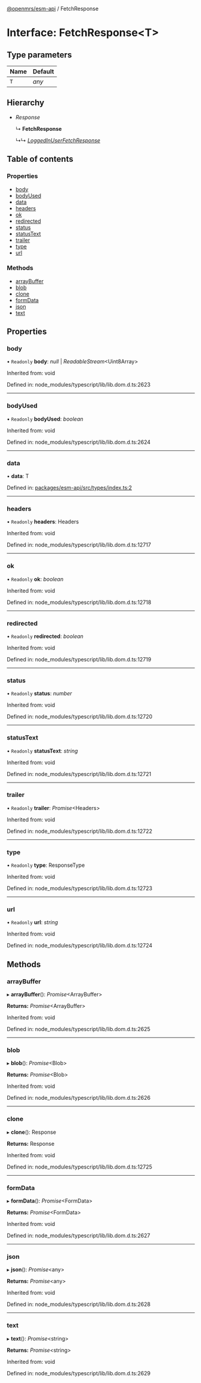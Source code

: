 [@openmrs/esm-api](../API.md) / FetchResponse

# Interface: FetchResponse<T\>

## Type parameters

Name | Default |
:------ | :------ |
`T` | *any* |

## Hierarchy

* *Response*

  ↳ **FetchResponse**

  ↳↳ [*LoggedInUserFetchResponse*](loggedinuserfetchresponse.md)

## Table of contents

### Properties

- [body](fetchresponse.md#body)
- [bodyUsed](fetchresponse.md#bodyused)
- [data](fetchresponse.md#data)
- [headers](fetchresponse.md#headers)
- [ok](fetchresponse.md#ok)
- [redirected](fetchresponse.md#redirected)
- [status](fetchresponse.md#status)
- [statusText](fetchresponse.md#statustext)
- [trailer](fetchresponse.md#trailer)
- [type](fetchresponse.md#type)
- [url](fetchresponse.md#url)

### Methods

- [arrayBuffer](fetchresponse.md#arraybuffer)
- [blob](fetchresponse.md#blob)
- [clone](fetchresponse.md#clone)
- [formData](fetchresponse.md#formdata)
- [json](fetchresponse.md#json)
- [text](fetchresponse.md#text)

## Properties

### body

• `Readonly` **body**: *null* \| *ReadableStream*<Uint8Array\>

Inherited from: void

Defined in: node_modules/typescript/lib/lib.dom.d.ts:2623

___

### bodyUsed

• `Readonly` **bodyUsed**: *boolean*

Inherited from: void

Defined in: node_modules/typescript/lib/lib.dom.d.ts:2624

___

### data

• **data**: T

Defined in: [packages/esm-api/src/types/index.ts:2](https://github.com/nk183/openmrs-esm-core/blob/master/packages/esm-api/src/types/index.ts#L2)

___

### headers

• `Readonly` **headers**: Headers

Inherited from: void

Defined in: node_modules/typescript/lib/lib.dom.d.ts:12717

___

### ok

• `Readonly` **ok**: *boolean*

Inherited from: void

Defined in: node_modules/typescript/lib/lib.dom.d.ts:12718

___

### redirected

• `Readonly` **redirected**: *boolean*

Inherited from: void

Defined in: node_modules/typescript/lib/lib.dom.d.ts:12719

___

### status

• `Readonly` **status**: *number*

Inherited from: void

Defined in: node_modules/typescript/lib/lib.dom.d.ts:12720

___

### statusText

• `Readonly` **statusText**: *string*

Inherited from: void

Defined in: node_modules/typescript/lib/lib.dom.d.ts:12721

___

### trailer

• `Readonly` **trailer**: *Promise*<Headers\>

Inherited from: void

Defined in: node_modules/typescript/lib/lib.dom.d.ts:12722

___

### type

• `Readonly` **type**: ResponseType

Inherited from: void

Defined in: node_modules/typescript/lib/lib.dom.d.ts:12723

___

### url

• `Readonly` **url**: *string*

Inherited from: void

Defined in: node_modules/typescript/lib/lib.dom.d.ts:12724

## Methods

### arrayBuffer

▸ **arrayBuffer**(): *Promise*<ArrayBuffer\>

**Returns:** *Promise*<ArrayBuffer\>

Inherited from: void

Defined in: node_modules/typescript/lib/lib.dom.d.ts:2625

___

### blob

▸ **blob**(): *Promise*<Blob\>

**Returns:** *Promise*<Blob\>

Inherited from: void

Defined in: node_modules/typescript/lib/lib.dom.d.ts:2626

___

### clone

▸ **clone**(): Response

**Returns:** Response

Inherited from: void

Defined in: node_modules/typescript/lib/lib.dom.d.ts:12725

___

### formData

▸ **formData**(): *Promise*<FormData\>

**Returns:** *Promise*<FormData\>

Inherited from: void

Defined in: node_modules/typescript/lib/lib.dom.d.ts:2627

___

### json

▸ **json**(): *Promise*<any\>

**Returns:** *Promise*<any\>

Inherited from: void

Defined in: node_modules/typescript/lib/lib.dom.d.ts:2628

___

### text

▸ **text**(): *Promise*<string\>

**Returns:** *Promise*<string\>

Inherited from: void

Defined in: node_modules/typescript/lib/lib.dom.d.ts:2629
